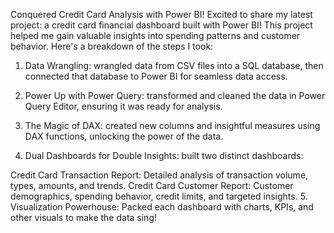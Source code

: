Conquered Credit Card Analysis with Power BI!
Excited to share my latest project: a credit card financial dashboard built with Power BI!  This project helped me gain valuable insights into spending patterns and customer behavior. Here's a breakdown of the steps I took:

1. Data Wrangling:  wrangled data from CSV files into a SQL database, then connected that database to Power BI for seamless data access.

2. Power Up with Power Query: transformed and cleaned the data in Power Query Editor, ensuring it was ready for analysis.

3. The Magic of DAX: created new columns and insightful measures using DAX functions, unlocking the power of the data.

4. Dual Dashboards for Double Insights: built two distinct dashboards:

Credit Card Transaction Report: Detailed analysis of transaction volume, types, amounts, and trends.
Credit Card Customer Report: Customer demographics, spending behavior, credit limits, and targeted insights.
5. Visualization Powerhouse: Packed each dashboard with charts, KPIs, and other visuals to make the data sing!
